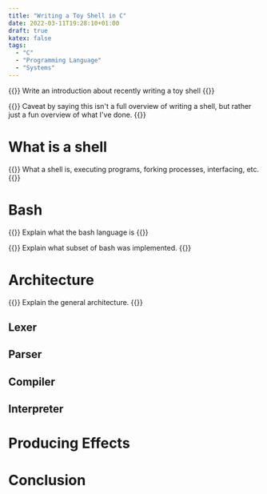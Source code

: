 ```yaml
---
title: "Writing a Toy Shell in C"
date: 2022-03-11T19:28:10+01:00
draft: true
katex: false
tags:
  - "C"
  - "Programming Language"
  - "Systems"
---
```


{{<todo>}}
Write an introduction about recently writing a toy shell
{{</todo>}}

<!--more-->

{{<todo>}}
Caveat by saying this isn't a full overview of writing a shell, but
rather just a fun overview of what I've done.
{{</todo>}}

# What is a shell

{{<todo>}}
What a shell is, executing programs, forking processes, interfacing, etc.
{{</todo>}}

# Bash

{{<todo>}}
Explain what the bash language is
{{</todo>}}

{{<todo>}}
Explain what subset of bash was implemented.
{{</todo>}}

# Architecture

{{<todo>}}
Explain the general architecture.
{{</todo>}}

## Lexer

## Parser

## Compiler

## Interpreter

# Producing Effects

# Conclusion
